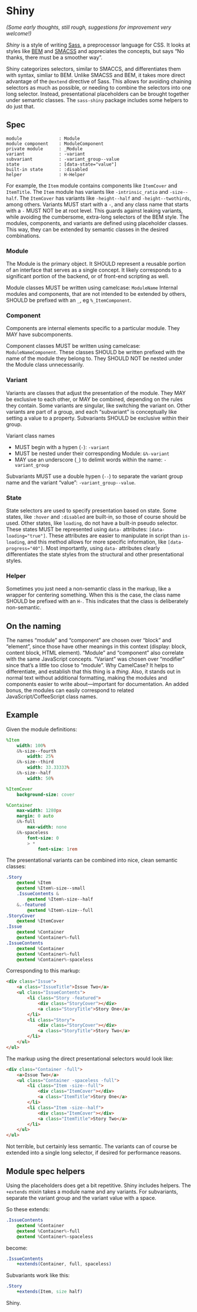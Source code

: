 # Shiny

*(Some early thoughts, still rough, suggestions for improvement very welcome!)*

*Shiny* is a style of writing [Sass](http://sass-lang.com), a preprocessor language for CSS. It looks at styles like [BEM](http://csswizardry.com/2013/01/mindbemding-getting-your-head-round-bem-syntax/) and [SMACSS](http://smacss.com) and appreciates the concepts, but says “No thanks, there must be a smoother way”.

Shiny categorizes selectors, similar to SMACCS, and differentiates them with syntax, simliar to BEM. Unlike SMACSS and BEM, it takes more direct advantage of the `@extend` directive of Sass. This allows for avoiding chaining selectors as much as possible, or needing to combine the selectors into one long selector. Instead, presentational placeholders can be brought together under semantic classes. The `sass-shiny` package includes some helpers to do just that.

## Spec

    module              : Module
    module component    : ModuleComponent
    private module      : _Module
    variant             : -variant
    subvariant          : -variant_group--value
    state               : [data-state="value"]
    built-in state      : :disabled
    helper              : H-Helper

For example, the `Item` module contains components like `ItemCover` and `ItemTitle`. The `Item` module has variants like `-intrinsic_ratio` and `-size--half`. The `ItemCover` has variants like `-height--half` and `-height--twothirds`, among others. Variants MUST start with a `-`, and any class name that starts with a `-` MUST NOT be at root level. This guards against leaking variants, while avoiding the cumbersome, extra-long selectors of the BEM style. The modules, components, and variants are defined using placeholder classes. This way, they can be extended by semantic classes in the desired combinations. 

### Module

The Module is the primary object. It SHOULD represent a reusable portion of an interface that serves as a single concept. It likely corresponds to a significant portion of the backend, or of front-end scripting as well.

Module classes MUST be written using camelcase: `ModuleName`
Internal modules and components, that are not intended to be extended by others, SHOULD be prefixed with an `_`, eg `%_ItemComponent`. 

### Component

Components are internal elements specific to a particular module. They MAY have subcomponents.

Component classes MUST be written using camelcase: `ModuleNameComponent`. These classes SHOULD be written prefixed with the name of the module they belong to. They SHOULD NOT be nested under the Module class unnecessarily.

### Variant

Variants are classes that adjust the presentation of the module. They MAY be exclusive to each other, or MAY be combined, depending on the rules they contain. Some variants are singular, like switching the variant on. Other variants are part of a group, and each “subvariant” is conceptually like setting a value to a property. Subvariants SHOULD be exclusive within their group.

Variant class names

* MUST begin with a hypen (`-`): `-variant`
* MUST be nested under their corresponding Module: `&%-variant`
* MAY use an underscore (`_`) to delimit words within the name: `-variant_group`

Subvariants MUST use a double hypen (`--`) to separate the variant group name and the variant “value”: `-variant_group--value`.

### State

State selectors are used to specify presentation based on state. Some states, like `:hover` and `:disabled` are built-in, so those of course should be used. Other states, like `loading`, do not have a built-in pseudo selector. These states MUST be represented using `data-` attributes: `[data-loading="true"]`. These attributes are easier to manipulate in script than `is-loading`, and this method allows for more specific information, like `[data-progress="40"]`. Most importantly, using `data-` attributes clearly differentiates the state styles from the structural and other presentational styles.

### Helper

Sometimes you just need a non-semantic class in the markup, like a wrapper for centering something. When this is the case, the class name SHOULD be prefixed with an `H-`. This indicates that the class is deliberately non-semantic.


## On the naming

The names “module” and “component” are chosen over “block” and “element”, since those have other meanings in this context (display: block, content block, HTML element). “Module” and “component” also correlate with the same JavaScript concepts. “Variant” was chosen over “modifier” since that’s a little too close to “module”. Why CamelCase? It helps to differentiate, and establish that this thing is a *thing*. Also, it stands out in normal text without additional formatting, making the modules and components easier to write about—important for documentation. An added bonus, the modules can easily correspond to related JavaScript/CoffeeScript class names.

## Example

Given the module definitions:

```sass
%Item
    width: 100%
    &%-size--fourth
        width: 25%
    &%-size--third
        width: 33.33333%
    &%-size--half
        width: 50%

%ItemCover
    background-size: cover

%Container
    max-width: 1280px
    margin: 0 auto
    &%-full
        max-width: none
    &%-spaceless
        font-size: 0
        > *
            font-size: 1rem
```

The presentational variants can be combined into nice, clean semantic classes:

```sass
.Story
    @extend %Item
    @extend %Item%-size--small
    .IssueContents &
        @extend %Item%-size--half
    &.-featured
        @extend %Item%-size--full
.StoryCover
    @extend %ItemCover
.Issue
    @extend %Container
    @extend %Container%-full
.IssueContents
    @extend %Container
    @extend %Container%-full
    @extend %Container%-spaceless
```

Corresponding to this markup:

```html
<div class="Issue">
    <a class="IssueTitle">Issue Two</a>
    <ul class="IssueContents">
        <li class="Story -featured">
            <div class="StoryCover"></div>
            <a class="StoryTitle">Story One</a>
        </li>
        <li class="Story">
            <div class="StoryCover"></div>
            <a class="StoryTitle">Story Two</a>
        </li>
    </ul>
</ul>
```

The markup using the direct presentational selectors would look like:

```html
<div class="Container -full">
    <a>Issue Two</a>
    <ul class="Container -spaceless -full">
        <li class="Item -size--full">
            <div class="ItemCover"></div>
            <a class="ItemTitle">Story One</a>
        </li>
        <li class="Item -size--half">
            <div class="ItemCover"></div>
            <a class="ItemTitle">Story Two</a>
        </li>
    </ul>
</ul>
```

Not terrible, but certainly less semantic. The variants can of course be extended into a single long selector, if desired for performance reasons.


## Module spec helpers
Using the placeholders does get a bit repetitive. Shiny includes helpers. The `+extends` mixin takes a module name and any variants. For subvariants, separate the variant group and the variant value with a space.

So these extends:
```sass
.IssueContents
    @extend %Container
    @extend %Container%-full
    @extend %Container%-spaceless
```

become:
```sass
.IssueContents
    +extends(Container, full, spaceless)
```

Subvariants work like this:
```sass
.Story
    +extends(Item, size half)
```



Shiny.


